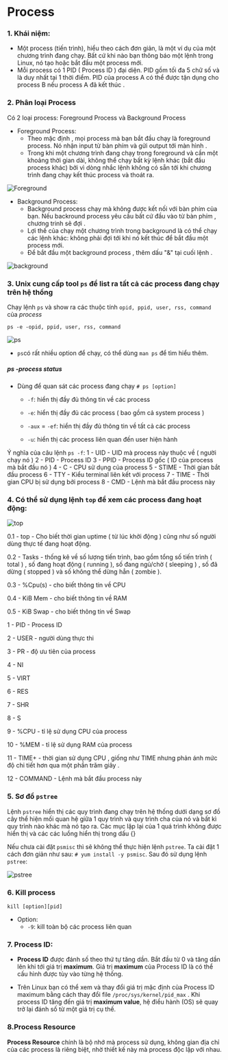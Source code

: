 # Process

### 1. Khái niệm:
- Một process (tiến trình), hiểu theo cách đơn giản, là một ví dụ của một chương trình đang chạy. Bất cứ khi nào bạn thông báo một lệnh trong Linux, nó tạo hoặc bắt đầu một process mới.
- Mỗi process có 1 PID ( Process ID ) đại diện. PID gồm tối đa 5 chữ số và là duy nhất tại 1 thời điểm. PID của process A có thể được tận dụng cho process B nếu process A đã kết thúc .

### 2. Phân loại Process
Có 2 loại process: Foreground Process và Background Process

- Foreground Process: 
  - Theo mặc định , mọi process mà bạn bắt đầu chạy là foreground process. Nó nhận input từ bàn phím và gửi output tới màn hình .
  - Trong khi một chương trình đang chạy trong foreground và cần một khoảng thời gian dài, không thể chạy bất kỳ lệnh khác (bắt đầu process khác) bởi vì dòng nhắc lệnh không có sẵn tới khi chương trình đang chạy kết thúc process và thoát ra.

![Foreground](https://f5-zpcloud.zdn.vn/601848281851091615/c0cf75392477ee29b766.jpg)

- Background Process:
  - Background process chạy mà không được kết nối với bàn phím của bạn. Nếu backround process yêu cầu bất cứ đầu vào từ bàn phím , chương trinh sẽ đợi .
  - Lợi thế của chạy một chương trình trong background là có thể chạy các lệnh khác: không phải đợi tới khi nó kết thúc để bắt đầu một process mới.
  - Để bắt đầu một background process , thêm dấu "&" tại cuối lệnh .

![background](https://f4-zpcloud.zdn.vn/325819106084869986/0a17dae4a1aa6bf432bb.jpg)

### 3. Unix cung cấp tool `ps` để list ra tất cả các process đang chạy trên hệ thống

Chạy lệnh `ps` và show ra các thuộc tính `opid, ppid, user, rss, command` của *process*

`ps -e -opid, ppid, user, rss, command`

![ps](https://f5-zpcloud.zdn.vn/6668488146178578372/c4949bb0f6e13cbf65f0.jpg)

- `ps`có rất nhiều option để chạy, có thể dùng `man ps` để tìm hiểu thêm.

##### ps -process status
- Dùng để quan sát các process đang chạy
`# ps [option]`
  - `-f`: hiển thị đầy đủ thông tin về các process

  - `-e`: hiển thị đầy đủ các process ( bao gồm cả system process )

  - `-aux` = `-ef`: hiển thị đầy đủ thông tin về tất cả các process

  - `-u`: hiển thị các process liên quan đến user hiện hành

Ý nghĩa của câu lệnh `ps -f`:
1 - UID - UID mà process này thuộc về ( người chạy nó )
2 - PID - Process ID
3 - PPID - Process ID gốc ( ID của process mà bắt đầu nó )
4 - C - CPU sử dụng của process
5 - STIME - Thời gian bắt đầu process
6 - TTY - Kiểu terminal liên kết với process
7 - TIME - Thời gian CPU bị sử dụng bởi process
8 - CMD - Lệnh mà bắt đầu process này

### 4. Có thể sử dụng lệnh `top` để xem các process đang hoạt động:

![top](https://f5-zpcloud.zdn.vn/1220129968725716177/6246137ab42b7e75273a.jpg)

0.1 - top - Cho biết thời gian uptime ( từ lúc khởi động ) cũng như số người dùng thực tế đang hoạt động.

0.2 - Tasks - thống kê về số lượng tiến trình, bao gồm tổng số tiến trình ( total ) , số đang hoạt động ( running ), số đang ngủ/chờ ( sleeping ) , số đã dừng ( stopped ) và số không thể dừng hẳn ( zombie ).

0.3 - %Cpu(s) - cho biết thông tin về CPU

0.4 - KiB Mem - cho biết thông tin về RAM

0.5 - KiB Swap - cho biết thông tin về Swap

1 - PID - Process ID

2 - USER - người dùng thực thi

3 - PR - độ ưu tiên của process

4 - NI

5 - VIRT

6 - RES

7 - SHR

8 - S

9 - %CPU - tỉ lệ sử dụng CPU của process

10 - %MEM - tỉ lệ sử dụng RAM của process

11 - TIME+ - thời gian sử dụng CPU , giống như TIME nhưng phản ánh mức độ chi tiết hơn qua một phần trăm giây .

12 - COMMAND - Lệnh mà bắt đầu process này

### 5. Sơ đồ `pstree`

Lệnh `pstree` hiển thị các quy trình đang chạy trên hệ thống dưới dạng sơ đồ cây thể hiện mối quan hệ giữa 1 quy trình và quy trình cha của nó và bất kì quy trình nào khác mà nó tạo ra. Các mục lặp lại của 1 quá trình không được hiển thị và các các luồng hiển thị trong dấu {}

Nếu chưa cài đặt `psmisc` thì sẽ không thể thực hiện lệnh `pstree`.
Ta cài đặt 1 cách đơn giản như sau:
`# yum install -y psmisc`. Sau đó sử dụng lệnh `pstree`:

![pstree](https://f4-zpcloud.zdn.vn/2452982866897346827/1c51a0bc6deda7b3fefc.jpg)

### 6. Kill process
`kill [option][pid]`
- Option: 
  - `-9`: kill toàn bộ các process liên quan

### 7. Process ID:
- **Process ID** được đánh số theo thứ tự tăng dần. Bắt đầu từ 0 và tăng dần lên khi tới giá trị **maximum**. Giá trị **maximum** của Process ID là có thể cấu hình được tùy vào từng hệ thống.

- Trên Linux bạn có thể xem và thay đổi giá trị mặc định của Process ID maximum bằng cách thay đổi file `/proc/sys/kernel/pid_max` . Khi process ID tăng đến giá trị **maximum value**, hệ điều hành (OS) sẽ quay trở lại đánh số từ một giá trị cụ thế.

### 8.Process Resource
**Process Resource** chính là bộ nhớ mà process sử dụng, không gian địa chỉ của các process là riêng biệt, nhờ thiết kế này mà process độc lập với nhau.

